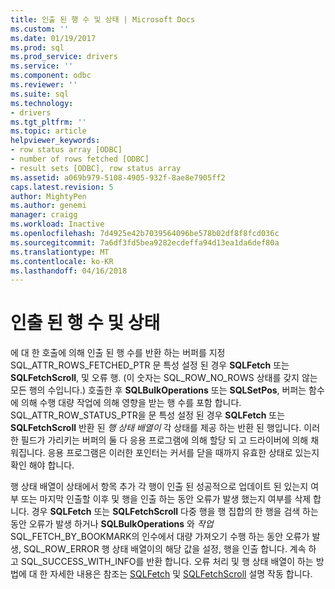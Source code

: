 ```yaml
---
title: 인출 된 행 수 및 상태 | Microsoft Docs
ms.custom: ''
ms.date: 01/19/2017
ms.prod: sql
ms.prod_service: drivers
ms.service: ''
ms.component: odbc
ms.reviewer: ''
ms.suite: sql
ms.technology:
- drivers
ms.tgt_pltfrm: ''
ms.topic: article
helpviewer_keywords:
- row status array [ODBC]
- number of rows fetched [ODBC]
- result sets [ODBC], row status array
ms.assetid: a069b979-5108-4905-932f-8ae8e7905ff2
caps.latest.revision: 5
author: MightyPen
ms.author: genemi
manager: craigg
ms.workload: Inactive
ms.openlocfilehash: 7d4925e42b7039564096be578b02df8f8fcd036c
ms.sourcegitcommit: 7a6df3fd5bea9282ecdeffa94d13ea1da6def80a
ms.translationtype: MT
ms.contentlocale: ko-KR
ms.lasthandoff: 04/16/2018
---
```

# <a name="number-of-rows-fetched-and-status"></a>인출 된 행 수 및 상태
에 대 한 호출에 의해 인출 된 행 수를 반환 하는 버퍼를 지정 SQL_ATTR_ROWS_FETCHED_PTR 문 특성 설정 된 경우 **SQLFetch** 또는 **SQLFetchScroll**, 및 오류 행. (이 숫자는 SQL_ROW_NO_ROWS 상태를 갖지 않는 모든 행의 수입니다.) 호출한 후 **SQLBulkOperations** 또는 **SQLSetPos**, 버퍼는 함수에 의해 수행 대량 작업에 의해 영향을 받는 행 수를 포함 합니다. SQL_ATTR_ROW_STATUS_PTR을 문 특성 설정 된 경우 **SQLFetch** 또는 **SQLFetchScroll** 반환 된 *행 상태 배열이* 각 상태를 제공 하는 반환 된 행입니다. 이러한 필드가 가리키는 버퍼의 둘 다 응용 프로그램에 의해 할당 되 고 드라이버에 의해 채워집니다. 응용 프로그램은 이러한 포인터는 커서를 닫을 때까지 유효한 상태로 있는지 확인 해야 합니다.  
  
 행 상태 배열이 상태에서 항목 추가 각 행이 인출 된 성공적으로 업데이트 된 있는지 여부 또는 마지막 인출할 이후 및 행을 인출 하는 동안 오류가 발생 했는지 여부를 삭제 합니다. 경우 **SQLFetch** 또는 **SQLFetchScroll** 다중 행을 행 집합의 한 행을 검색 하는 동안 오류가 발생 하거나 **SQLBulkOperations** 와 *작업*  SQL_FETCH_BY_BOOKMARK의 인수에서 대량 가져오기 수행 하는 동안 오류가 발생, SQL_ROW_ERROR 행 상태 배열이의 해당 값을 설정, 행을 인출 합니다. 계속 하 고 SQL_SUCCESS_WITH_INFO를 반환 합니다. 오류 처리 및 행 상태 배열이 하는 방법에 대 한 자세한 내용은 참조는 [SQLFetch](../../../odbc/reference/syntax/sqlfetch-function.md) 및 [SQLFetchScroll](../../../odbc/reference/syntax/sqlfetchscroll-function.md) 설명 작동 합니다.

